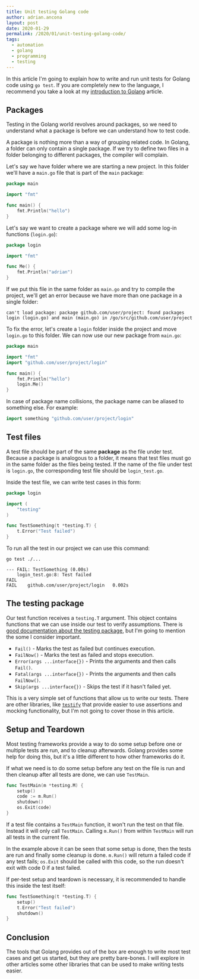 ```yaml
---
title: Unit testing Golang code
author: adrian.ancona
layout: post
date: 2020-01-29
permalink: /2020/01/unit-testing-golang-code/
tags:
  - automation
  - golang
  - programming
  - testing
---
```


In this article I'm going to explain how to write and run unit tests for Golang code using `go test`. If you are completely new to the language, I recommend you take a look at my [introduction to Golang](/2016/01/first-steps-in-go-language/) article.

## Packages

Testing in the Golang world revolves around packages, so we need to understand what a package is before we can understand how to test code.

A package is nothing more than a way of grouping related code. In Golang, a folder can only contain a single package. If we try to define two files in a folder belonging to different packages, the compiler will complain.

<!--more-->

Let's say we have folder where we are starting a new project. In this folder we'll have a `main.go` file that is part of the `main` package:

```go
package main

import "fmt"

func main() {
	fmt.Println("hello")
}
```

Let's say we want to create a package where we will add some log-in functions (`login.go`):

```go
package login

import "fmt"

func Me() {
	fmt.Println("adrian")
}
```

If we put this file in the same folder as `main.go` and try to compile the project, we'll get an error because we have more than one package in a single folder:

```
can't load package: package github.com/user/project: found packages login (login.go) and main (main.go) in /go/src/github.com/user/project
```

To fix the error, let's create a `login` folder inside the project and move `login.go` to this folder. We can now use our new package from `main.go`:

```go
package main

import "fmt"
import "github.com/user/project/login"

func main() {
	fmt.Println("hello")
	login.Me()
}
```

In case of package name collisions, the package name can be aliased to something else. For example:

```go
import something "github.com/user/project/login"
```

## Test files

A test file should be part of the same **package** as the file under test. Because a package is analogous to a folder, it means that test files must go in the same folder as the files being tested. If the name of the file under test is `login.go`, the corresponding test file should be `login_test.go`.

Inside the test file, we can write test cases in this form:

```go
package login

import (
	"testing"
)

func TestSomething(t *testing.T) {
	t.Error("Test failed")
}
```

To run all the test in our project we can use this command:

```
go test ./...

--- FAIL: TestSomething (0.00s)
    login_test.go:8: Test failed
FAIL
FAIL	github.com/user/project/login	0.002s
```

## The testing package

Our test function receives a `testing.T` argument. This object contains functions that we can use inside our test to verify assumptions. There is [good documentation about the testing package](https://golang.org/pkg/testing/#T), but I'm going to mention the some I consider important.

- `Fail()` - Marks the test as failed but continues execution.
- `FailNow()` - Marks the test as failed and stops execution.
- `Error(args ...interface{})` - Prints the arguments and then calls `Fail()`.
- `Fatal(args ...interface{})` - Prints the arguments and then calls `FailNow()`.
- `Skip(args ...interface{})` - Skips the test if it hasn't failed yet.

This is a very simple set of functions that allow us to write our tests. There are other libraries, like [`testify`](https://github.com/stretchr/testify) that provide easier to use assertions and mocking functionality, but I'm not going to cover those in this article.

## Setup and Teardown

Most testing frameworks provide a way to do some setup before one or multiple tests are run, and to cleanup afterwards. Golang provides some help for doing this, but it's a little different to how other frameworks do it.

If what we need is to do some setup before any test on the file is run and then cleanup after all tests are done, we can use `TestMain`.

```go
func TestMain(m *testing.M) {
    setup()
    code := m.Run()
    shutdown()
    os.Exit(code)
}
```

If a test file contains a `TestMain` function, it won't run the test on that file. Instead it will only call `TestMain`. Calling `m.Run()` from within `TestMain` will run all tests in the current file.

In the example above it can be seen that some setup is done, then the tests are run and finally some cleanup is done. `m.Run()` will return a failed code if any test fails; `os.Exit` should be called with this code, so the run doesn't exit with code 0 if a test failed.

If per-test setup and teardown is necessary, it is recommended to handle this inside the test itself:

```go
func TestSomething(t *testing.T) {
	setup()
	t.Error("Test failed")
	shutdown()
}
```

## Conclusion

The tools that Golang provides out of the box are enough to write most test cases and get us started, but they are pretty bare-bones. I will explore in other articles some other libraries that can be used to make writing tests easier.
